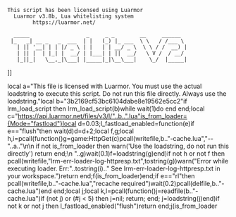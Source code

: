 
    This script has been licensed using Luarmor
      Luarmor v3.8b, Lua whitelisting system
            https://luarmor.net/

      _____                  _     _ _        __     ______  
     |_   _| __ _   _  ___  | |   (_) |_ ___  \ \   / /___ \ 
       | || '__| | | |/ _ \ | |   | | __/ _ \  \ \ / /  __) |
       | || |  | |_| |  __/ | |___| | ||  __/   \ V /  / __/ 
       |_||_|   \__,_|\___| |_____|_|\__\___|    \_/  |_____|
                                                             


]]

local a="This file is licensed with Luarmor. You must use the actual loadstring to execute this script. Do not run this file directly. Always use the loadstring."local b="3b2169cf53bc6104dabe8e19562e5cc2"if lrm_load_script then lrm_load_script(b)while wait(1)do end end;local c="https://api.luarmor.net/files/v3/l/"..b..".lua"is_from_loader={Mode="fastload"}local d=0.03;l_fastload_enabled=function(e)if e=="flush"then wait(d)d=d+2;local f,g;local h,i=pcall(function()g=game:HttpGet(c)pcall(writefile,b.."-cache.lua","-- "..a.."\n\n if not is_from_loader then warn('Use the loadstring, do not run this directly') return end;\n "..g)wait(0.1)f=loadstring(g)end)if not h or not f then pcall(writefile,"lrm-err-loader-log-httpresp.txt",tostring(g))warn("Error while executing loader. Err:"..tostring(i).." See lrm-err-loader-log-httpresp.txt in your workspace.")return end;f(is_from_loader)end;if e=="rl"then pcall(writefile,b.."-cache.lua","recache required")wait(0.2)pcall(delfile,b.."-cache.lua")end end;local j;local k,l=pcall(function()j=readfile(b.."-cache.lua")if (not j) or (#j < 5) then j=nil; return; end; j=loadstring(j)end)if not k or not j then l_fastload_enabled("flush")return end;j(is_from_loader

